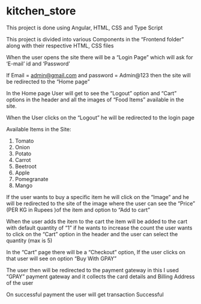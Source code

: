 # kitchen_store

This project is done using Angular, HTML, CSS and Type Script

This project is divided into various Components in the “Frontend folder” along with their respective HTML, CSS files

When the user opens the site there will be a “Login Page” which will ask for ‘E-mail’ id and ‘Password’ 

If Email = admin@gmail.com and password = Admin@123 then the site will be redirected to the “Home page”

In the Home page User will get to see the “Logout” option and “Cart” options in the header and all the images of “Food Items”  available  in the site.

When the User clicks on the “Logout”  he will be redirected to the login page

Available Items in the Site:

  1)	Tomato
  2)	Onion
  3)	Potato
  4)	Carrot
  5)	Beetroot
  6)	Apple
  7)	Pomegranate
  8)  Mango

If the user wants to buy a specific item he will click on the “Image” and he will be redirected to the site of the image where the user can see the “Price” (PER KG in Rupees )of the item and  option to “Add to cart”

When the user adds the item to the cart the item will be added to the cart with default quantity of “1” if he wants to increase the count the user wants to click on the “Cart” option in the header and the user can select the quantity (max is 5)

In the “Cart” page there will be a “Checkout” option, If the user clicks on that user will see on option “Buy With GPAY”


The user then will be redirected to the payment gateway in this I used “GPAY” payment gateway and it collects the card details and Billing Address of the user

On successful payment the user will get transaction Successful 
